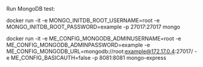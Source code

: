 Run MongoDB test:

docker run -it -e MONGO_INITDB_ROOT_USERNAME=root  -e MONGO_INITDB_ROOT_PASSWORD=example -p 27017:27017 mongo

docker run -it -e ME_CONFIG_MONGODB_ADMINUSERNAME=root -e ME_CONFIG_MONGODB_ADMINPASSWORD=example -e ME_CONFIG_MONGODB_URL=mongodb://root:example@172.17.0.4:27017/ -e ME_CONFIG_BASICAUTH=false -p 8081:8081 mongo-express
